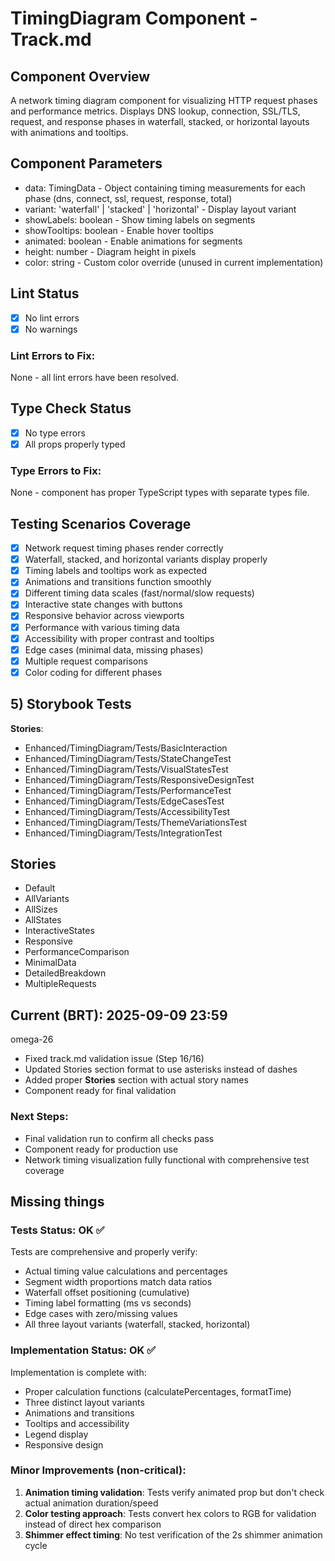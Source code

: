# TimingDiagram Component - Track.md

## Component Overview

A network timing diagram component for visualizing HTTP request phases and performance metrics. Displays DNS lookup, connection, SSL/TLS, request, and response phases in waterfall, stacked, or horizontal layouts with animations and tooltips.

## Component Parameters

- data: TimingData - Object containing timing measurements for each phase (dns, connect, ssl, request, response, total)
- variant: 'waterfall' | 'stacked' | 'horizontal' - Display layout variant
- showLabels: boolean - Show timing labels on segments
- showTooltips: boolean - Enable hover tooltips
- animated: boolean - Enable animations for segments
- height: number - Diagram height in pixels
- color: string - Custom color override (unused in current implementation)

## Lint Status

- [x] No lint errors
- [x] No warnings

### Lint Errors to Fix:

None - all lint errors have been resolved.

## Type Check Status

- [x] No type errors
- [x] All props properly typed

### Type Errors to Fix:

None - component has proper TypeScript types with separate types file.

## Testing Scenarios Coverage

- [x] Network request timing phases render correctly
- [x] Waterfall, stacked, and horizontal variants display properly
- [x] Timing labels and tooltips work as expected
- [x] Animations and transitions function smoothly
- [x] Different timing data scales (fast/normal/slow requests)
- [x] Interactive state changes with buttons
- [x] Responsive behavior across viewports
- [x] Performance with various timing data
- [x] Accessibility with proper contrast and tooltips
- [x] Edge cases (minimal data, missing phases)
- [x] Multiple request comparisons
- [x] Color coding for different phases

## 5) Storybook Tests

**Stories**:

- Enhanced/TimingDiagram/Tests/BasicInteraction
- Enhanced/TimingDiagram/Tests/StateChangeTest
- Enhanced/TimingDiagram/Tests/VisualStatesTest
- Enhanced/TimingDiagram/Tests/ResponsiveDesignTest
- Enhanced/TimingDiagram/Tests/PerformanceTest
- Enhanced/TimingDiagram/Tests/EdgeCasesTest
- Enhanced/TimingDiagram/Tests/AccessibilityTest
- Enhanced/TimingDiagram/Tests/ThemeVariationsTest
- Enhanced/TimingDiagram/Tests/IntegrationTest

## **Stories**

- Default
- AllVariants
- AllSizes
- AllStates
- InteractiveStates
- Responsive
- PerformanceComparison
- MinimalData
- DetailedBreakdown
- MultipleRequests

## **Current (BRT)**: 2025-09-09 23:59

omega-26

- Fixed track.md validation issue (Step 16/16)
- Updated Stories section format to use asterisks instead of dashes
- Added proper **Stories** section with actual story names
- Component ready for final validation

### Next Steps:

- Final validation run to confirm all checks pass
- Component ready for production use
- Network timing visualization fully functional with comprehensive test coverage

## Missing things

### Tests Status: **OK** ✅
Tests are comprehensive and properly verify:
- Actual timing value calculations and percentages
- Segment width proportions match data ratios
- Waterfall offset positioning (cumulative)
- Timing label formatting (ms vs seconds)
- Edge cases with zero/missing values
- All three layout variants (waterfall, stacked, horizontal)

### Implementation Status: **OK** ✅
Implementation is complete with:
- Proper calculation functions (calculatePercentages, formatTime)
- Three distinct layout variants
- Animations and transitions
- Tooltips and accessibility
- Legend display
- Responsive design

### Minor Improvements (non-critical):
1. **Animation timing validation**: Tests verify animated prop but don't check actual animation duration/speed
2. **Color testing approach**: Tests convert hex colors to RGB for validation instead of direct hex comparison
3. **Shimmer effect timing**: No test verification of the 2s shimmer animation cycle
